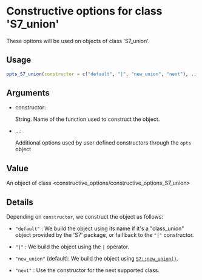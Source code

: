 # Constructive options for class 'S7_union'

These options will be used on objects of class 'S7_union'.

## Usage

``` r
opts_S7_union(constructor = c("default", "|", "new_union", "next"), ...)
```

## Arguments

- constructor:

  String. Name of the function used to construct the object.

- ...:

  Additional options used by user defined constructors through the
  `opts` object

## Value

An object of class
\<constructive_options/constructive_options_S7_union\>

## Details

Depending on `constructor`, we construct the object as follows:

- `"default"` : We build the object using its name if it's a
  "class_union" object provided by the 'S7' package, or fall back to the
  `"|"` constructor.

- `"|"` : We build the object using the `|` operator.

- `"new_union"` (default): We build the object using
  [`S7::new_union()`](https://rconsortium.github.io/S7/reference/new_union.html).

- `"next"` : Use the constructor for the next supported class.
